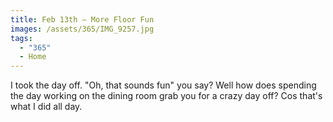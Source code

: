```yaml
---
title: Feb 13th — More Floor Fun
images: /assets/365/IMG_9257.jpg
tags:
  - "365"
  - Home
---
```

I took the day off. "Oh, that sounds fun" you say? Well how does spending the day working on the dining room grab you for a crazy day off? Cos that's what I did all day. 